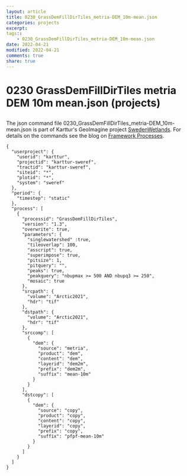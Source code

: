 ```yaml
---
layout: article
title: 0230_GrassDemFillDirTiles_metria-DEM_10m-mean.json
categories: projects
excerpt: 
tags:: 
    - 0230_GrassDemFillDirTiles_metria-DEM_10m-mean.json
date: 2022-04-21
modified: 2022-04-21
comments: true
share: true
---
```


# 0230 GrassDemFillDirTiles metria DEM 10m mean.json (projects)

## 

The json command file <span class='file'>0230_GrassDemFillDirTiles_metria-DEM_10m-mean.json</span> is part of Karttur's GeoImagine project [<span class='project'>SwedenWetlands</span>](https://karttur.github.io/geoimagine03-proj-wetland-se/index.html). For details on the commands see the blog on [Framework Processes](https://karttur.github.io/geoimagine03-docs-procpack/).

```
{
  "userproject": {
    "userid": "karttur",
    "projectid": "karttur-sweref",
    "tractid": "karttur-sweref",
    "siteid": "*",
    "plotid": "*",
    "system": "sweref"
  },
  "period": {
    "timestep": "static"
  },
  "process": [
    {
      "processid": "GrassDemFillDirTiles",
      "version": "1.3",
      "overwrite": true,
      "parameters": {
        "singlewatershed" :true,
        "tileoverlap": 100,
        "asscript": true,
        "superimpose": true,
        "pitsize": 1,
        "pitquery": "",
        "peaks": true,
        "peakquery": "nbupmax >= 500 AND nbupq3 >= 250",
        "mosaic": true
      },
      "srcpath": {
        "volume": "Arctic2021",
        "hdr": "tif"
      },
      "dstpath": {
        "volume": "Arctic2021",
        "hdr": "tif"
      },
      "srccomp": [
        {
          "dem": {
            "source": "metria",
            "product": "dem",
            "content": "dem",
            "layerid": "dem2m",
            "prefix": "dem2m",
            "suffix": "mean-10m"
          }
        }
      ],
      "dstcopy": [
        {
          "dem": {
            "source": "copy",
            "product": "copy",
            "content": "copy",
            "layerid": "copy",
            "prefix": "copy",
            "suffix": "pfpf-mean-10m"
          }
        }
      ]
    }
  ]
}
```
